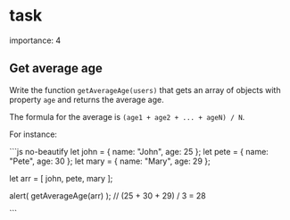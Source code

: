 # task

importance: 4

## Get average age

Write the function `getAverageAge(users)` that gets an array of objects with property `age` and returns the average age.

The formula for the average is `(age1 + age2 + ... + ageN) / N`.

For instance:

\`\`\`js no-beautify let john = { name: "John", age: 25 }; let pete = { name: "Pete", age: 30 }; let mary = { name: "Mary", age: 29 };

let arr = \[ john, pete, mary \];

alert\( getAverageAge\(arr\) \); // \(25 + 30 + 29\) / 3 = 28

\`\`\`

